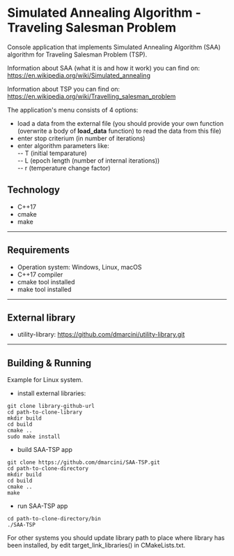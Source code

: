 # Simulated Annealing Algorithm - Traveling Salesman Problem

Console application that implements Simulated Annealing Algorithm 
(SAA) algorithm for Traveling Salesman Problem (TSP).

Information about SAA (what it is and how it work) you can find on: <br>
https://en.wikipedia.org/wiki/Simulated_annealing

Information about TSP you can find on: <br>
https://en.wikipedia.org/wiki/Travelling_salesman_problem

The application's menu consists of 4 options:
* load a data from the external file (you should provide your own function
  (overwrite a body of <strong>load_data</strong> function)
  to read the data from this file)
* enter stop criterium (in number of iterations)
* enter algorithm parameters like: <br>
  -- T (initial temparature) <br>
  -- L (epoch length (number of internal iterations)) <br>
  -- r (temperature change factor) <br>

## Technology
* C++17
* cmake
* make

---

## Requirements
* Operation system: Windows, Linux, macOS
* C++17 compiler
* cmake tool installed
* make tool installed
---

## External library
* utility-library: https://github.com/dmarcini/utility-library.git
---

## Building & Running
Example for Linux system.
* install external libraries:
```
git clone library-github-url
cd path-to-clone-library
mkdir build
cd build
cmake ..
sudo make install
```
* build SAA-TSP app
```
git clone https://github.com/dmarcini/SAA-TSP.git
cd path-to-clone-directory
mkdir build
cd build
cmake ..
make
```
* run SAA-TSP app
```
cd path-to-clone-directory/bin
./SAA-TSP
```
For other systems you should update library path to place where
library has been installed, by edit target_link_libraries()
in CMakeLists.txt.
